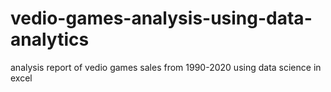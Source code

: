 # vedio-games-analysis-using-data-analytics
analysis report of vedio games sales from 1990-2020 using data science in excel
